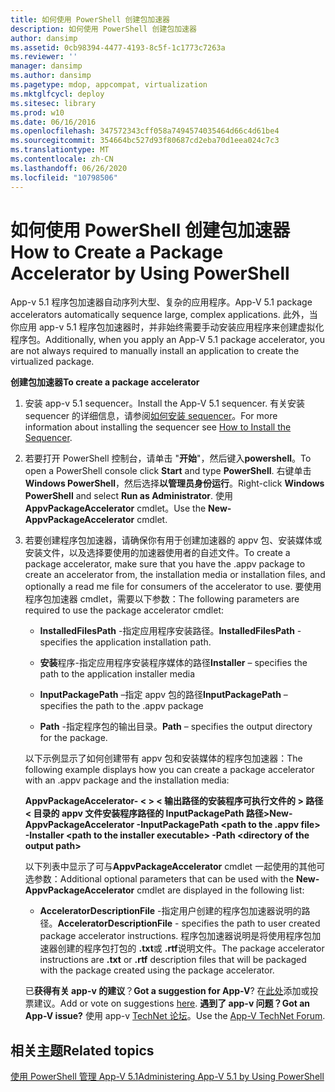```yaml
---
title: 如何使用 PowerShell 创建包加速器
description: 如何使用 PowerShell 创建包加速器
author: dansimp
ms.assetid: 0cb98394-4477-4193-8c5f-1c1773c7263a
ms.reviewer: ''
manager: dansimp
ms.author: dansimp
ms.pagetype: mdop, appcompat, virtualization
ms.mktglfcycl: deploy
ms.sitesec: library
ms.prod: w10
ms.date: 06/16/2016
ms.openlocfilehash: 347572343cff058a7494574035464d66c4d61be4
ms.sourcegitcommit: 354664bc527d93f80687cd2eba70d1eea024c7c3
ms.translationtype: MT
ms.contentlocale: zh-CN
ms.lasthandoff: 06/26/2020
ms.locfileid: "10798506"
---
```

# <span data-ttu-id="6f492-103">如何使用 PowerShell 创建包加速器</span><span class="sxs-lookup"><span data-stu-id="6f492-103">How to Create a Package Accelerator by Using PowerShell</span></span>


<span data-ttu-id="6f492-104">App-v 5.1 程序包加速器自动序列大型、复杂的应用程序。</span><span class="sxs-lookup"><span data-stu-id="6f492-104">App-V 5.1 package accelerators automatically sequence large, complex applications.</span></span> <span data-ttu-id="6f492-105">此外，当你应用 app-v 5.1 程序包加速器时，并非始终需要手动安装应用程序来创建虚拟化程序包。</span><span class="sxs-lookup"><span data-stu-id="6f492-105">Additionally, when you apply an App-V 5.1 package accelerator, you are not always required to manually install an application to create the virtualized package.</span></span>

**<span data-ttu-id="6f492-106">创建包加速器</span><span class="sxs-lookup"><span data-stu-id="6f492-106">To create a package accelerator</span></span>**

1.  <span data-ttu-id="6f492-107">安装 app-v 5.1 sequencer。</span><span class="sxs-lookup"><span data-stu-id="6f492-107">Install the App-V 5.1 sequencer.</span></span> <span data-ttu-id="6f492-108">有关安装 sequencer 的详细信息，请参阅[如何安装 sequencer](how-to-install-the-sequencer-51beta-gb18030.md)。</span><span class="sxs-lookup"><span data-stu-id="6f492-108">For more information about installing the sequencer see [How to Install the Sequencer](how-to-install-the-sequencer-51beta-gb18030.md).</span></span>

2.  <span data-ttu-id="6f492-109">若要打开 PowerShell 控制台，请单击 "**开始**"，然后键入**powershell**。</span><span class="sxs-lookup"><span data-stu-id="6f492-109">To open a PowerShell console click **Start** and type **PowerShell**.</span></span> <span data-ttu-id="6f492-110">右键单击**Windows PowerShell**，然后选择**以管理员身份运行**。</span><span class="sxs-lookup"><span data-stu-id="6f492-110">Right-click **Windows PowerShell** and select **Run as Administrator**.</span></span> <span data-ttu-id="6f492-111">使用**AppvPackageAccelerator** cmdlet。</span><span class="sxs-lookup"><span data-stu-id="6f492-111">Use the **New-AppvPackageAccelerator** cmdlet.</span></span>

3.  <span data-ttu-id="6f492-112">若要创建程序包加速器，请确保你有用于创建加速器的 appv 包、安装媒体或安装文件，以及选择要使用的加速器使用者的自述文件。</span><span class="sxs-lookup"><span data-stu-id="6f492-112">To create a package accelerator, make sure that you have the .appv package to create an accelerator from, the installation media or installation files, and optionally a read me file for consumers of the accelerator to use.</span></span> <span data-ttu-id="6f492-113">要使用程序包加速器 cmdlet，需要以下参数：</span><span class="sxs-lookup"><span data-stu-id="6f492-113">The following parameters are required to use the package accelerator cmdlet:</span></span>

    -   <span data-ttu-id="6f492-114">**InstalledFilesPath** -指定应用程序安装路径。</span><span class="sxs-lookup"><span data-stu-id="6f492-114">**InstalledFilesPath** - specifies the application installation path.</span></span>

    -   <span data-ttu-id="6f492-115">**安装**程序-指定应用程序安装程序媒体的路径</span><span class="sxs-lookup"><span data-stu-id="6f492-115">**Installer** – specifies the path to the application installer media</span></span>

    -   <span data-ttu-id="6f492-116">**InputPackagePath** –指定 appv 包的路径</span><span class="sxs-lookup"><span data-stu-id="6f492-116">**InputPackagePath** – specifies the path to the .appv package</span></span>

    -   <span data-ttu-id="6f492-117">**Path** -指定程序包的输出目录。</span><span class="sxs-lookup"><span data-stu-id="6f492-117">**Path** – specifies the output directory for the package.</span></span>

    <span data-ttu-id="6f492-118">以下示例显示了如何创建带有 appv 包和安装媒体的程序包加速器：</span><span class="sxs-lookup"><span data-stu-id="6f492-118">The following example displays how you can create a package accelerator with an .appv package and the installation media:</span></span>

    **<span data-ttu-id="6f492-119">AppvPackageAccelerator- &lt; &gt; &lt; 输出路径的安装程序可执行文件的 &gt; 路径 &lt; 目录的 appv 文件安装程序路径的 InputPackagePath 路径&gt;</span><span class="sxs-lookup"><span data-stu-id="6f492-119">New-AppvPackageAccelerator -InputPackagePath &lt;path to the .appv file&gt; -Installer &lt;path to the installer executable&gt; -Path &lt;directory of the output path&gt;</span></span>**

    <span data-ttu-id="6f492-120">以下列表中显示了可与**AppvPackageAccelerator** cmdlet 一起使用的其他可选参数：</span><span class="sxs-lookup"><span data-stu-id="6f492-120">Additional optional parameters that can be used with the **New-AppvPackageAccelerator** cmdlet are displayed in the following list:</span></span>

    -   <span data-ttu-id="6f492-121">**AcceleratorDescriptionFile** -指定用户创建的程序包加速器说明的路径。</span><span class="sxs-lookup"><span data-stu-id="6f492-121">**AcceleratorDescriptionFile** - specifies the path to user created package accelerator instructions.</span></span> <span data-ttu-id="6f492-122">程序包加速器说明是将使用程序包加速器创建的程序包打包的 **.txt**或 **.rtf**说明文件。</span><span class="sxs-lookup"><span data-stu-id="6f492-122">The package accelerator instructions are **.txt** or **.rtf** description files that will be packaged with the package created using the package accelerator.</span></span>

    <span data-ttu-id="6f492-123">已**获得有关 app-v 的建议**？</span><span class="sxs-lookup"><span data-stu-id="6f492-123">**Got a suggestion for App-V**?</span></span> <span data-ttu-id="6f492-124">在[此处](http://appv.uservoice.com/forums/280448-microsoft-application-virtualization)添加或投票建议。</span><span class="sxs-lookup"><span data-stu-id="6f492-124">Add or vote on suggestions [here](http://appv.uservoice.com/forums/280448-microsoft-application-virtualization).</span></span> **<span data-ttu-id="6f492-125">遇到了 app-v 问题？</span><span class="sxs-lookup"><span data-stu-id="6f492-125">Got an App-V issue?</span></span>** <span data-ttu-id="6f492-126">使用 app-v [TechNet 论坛](https://social.technet.microsoft.com/Forums/home?forum=mdopappv)。</span><span class="sxs-lookup"><span data-stu-id="6f492-126">Use the [App-V TechNet Forum](https://social.technet.microsoft.com/Forums/home?forum=mdopappv).</span></span>

## <span data-ttu-id="6f492-127">相关主题</span><span class="sxs-lookup"><span data-stu-id="6f492-127">Related topics</span></span>


[<span data-ttu-id="6f492-128">使用 PowerShell 管理 App-V 5.1</span><span class="sxs-lookup"><span data-stu-id="6f492-128">Administering App-V 5.1 by Using PowerShell</span></span>](administering-app-v-51-by-using-powershell.md)

 

 





